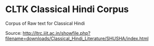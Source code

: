 # CLTK Classical Hindi Corpus
Corpus of Raw text for Classical Hindi

Source: http://ltrc.iiit.ac.in/showfile.php?filename=downloads/Classical_Hindi_Literature/SHUSHA/index.html
